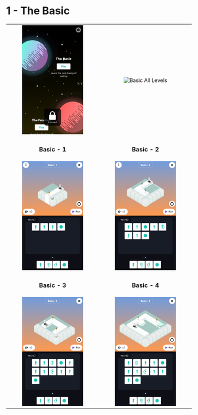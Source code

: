 # 1 - The Basic

<table border=0 align="center">
    <tr align="center" valign="middle">
        <td>
            <img src="the_basic.png" alt="the basic" width="70%">
        </td>
        <td>
            <img src="" alt="Basic All Levels" width="70%">
        </td>
    </tr>
    <tr align="center" valign="middle">
        <td>
            <h3>Basic - 1</h3>
        </td>
        <td>
            <h3>Basic - 2</h3>
        </td>
    </tr>
    <tr align="center" valign="middle">
        <td>
            <img src="01_01.png" alt="Basic - 1" width="70%">
        </td>
        <td>
            <img src="01_02.png" alt="Basic - 2" width="70%">
        </td>
    </tr>
    <tr align="center" valign="middle">
        <td>
            <h3>Basic - 3</h3>
        </td>
        <td>
            <h3>Basic - 4</h3>
        </td>
    </tr>
    <tr align="center" valign="middle">
        <td>
            <img src="01_03.png" alt="Basic - 3" width="70%">
        </td>
        <td>
            <img src="01_04.png" alt="Basic - 4" width="70%">
        </td>
    </tr>
</table>
